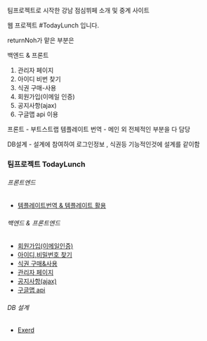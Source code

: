 팀프로젝트로 시작한 강남 점심뷔페 소개 및 중계 사이트

웹 프로젝트 #TodayLunch 입니다.
          
       
returnNoh가 맡은 부분은

백엔드 & 프론트  
1. 관리자 페이지 
2. 아이디 비번 찾기 
3. 식권 구매-사용 
4. 회원가입(이메일 인증) 
5. 공지사항(ajax) 
6. 구글맵 api 이용


프론트 - 부트스트랩 템플레이트 번역 - 메인 외 전체적인 부분을 다 담당

DB설계 - 설계에 참여하여 로그인정보 , 식권등 기능적인것에 설계를 같이함

### 팀프로젝트 TodayLunch

###### 프론트엔드
- [템플레이트번역 & 템플레이트 활용](WebContent/main.jsp)

###### 백엔드 & 프론트엔드
- [회원가입(이메일인증)](WebContent/Register)
- [아이디,비밀번호 찾기](WebContent/Login)
- [식권 구매&사용](WebContent/Mypage_p)
- [관리자 페이지](WebContent/Admin)
- [공지사항(ajax)](WebContent/Admin/notice.jsp)
- [구글맵 api](WebContent/map.jsp)

###### DB 설계
- [Exerd](TodayLunch.exerd)


